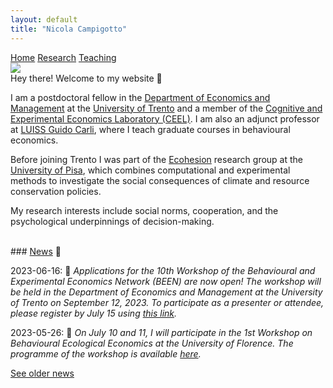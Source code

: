 ```yaml
---
layout: default
title: "Nicola Campigotto"
---
```


<div class="topnav">
  <a class="active" href="./index">Home</a>
  <a href="./research">Research</a>
  <a href="./teaching">Teaching</a>
</div>

 <img class="profile-picture" src="https://cdn.jsdelivr.net/gh/ncampigotto/ncampigotto.github.io/assets/img/profile.png">

<br>
Hey there! Welcome to my website 👋

I am a postdoctoral fellow in the [Department of Economics and Management](https://www.economia.unitn.it/en) at the [University of Trento](https://www.unitn.it/en) and a member of the [Cognitive and Experimental Economics Laboratory (CEEL)](https://www-ceel.economia.unitn.it). I am also an adjunct professor at [LUISS Guido Carli](https://www.luiss.it/), where I teach graduate courses in behavioural economics.

Before joining Trento I was part of the [Ecohesion](https://ecoesione.ec.unipi.it) research group at the [University of Pisa](https://www.unipi.it/index.php/english), which combines computational and experimental methods to investigate the social consequences of climate and resource conservation policies.

My research interests include social norms, cooperation, and the psychological underpinnings of decision-making.


<br>
### <u>News</u> 📆

<!-- 2023-07-06: 💡 *I am happy to share a new working paper entitled "Curbing Energy Demand through Voluntary Quotas: Experimental Evidence", written jointly with Marco Catola, Simone D'Alessandro, Pietro Guarnieri, and Lorenzo Spadoni. Read it on [SSRN](https://papers.ssrn.com/sol3/papers.cfm?abstract_id=4500017).* -->

2023-06-16: 📣 *Applications for the 10th Workshop of the Behavioural and Experimental Economics Network (BEEN) are now open! The workshop will be held in the Department of Economics and Management at the University of Trento on September 12, 2023. To participate as a presenter or attendee, please register by July 15 using [this link](https://webapps.unitn.it/form/en/Web/Application/convegni/BEEN23).*  

2023-05-26: 🎉 *On July 10 and 11, I will participate in the 1st Workshop on Behavioural Ecological Economics at the University of Florence. The programme of the workshop is available [here](https://drive.google.com/file/d/1sO0WV_cWonlIvTuY44mWQXPW7uVCsByS/view).* 

[See older news](./news)